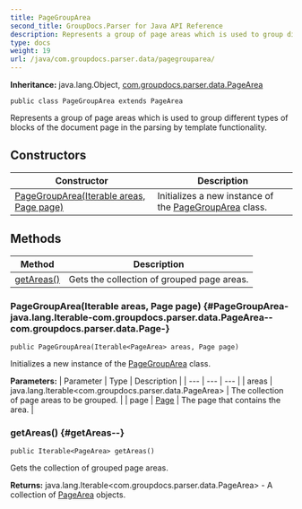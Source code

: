 ```yaml
---
title: PageGroupArea
second_title: GroupDocs.Parser for Java API Reference
description: Represents a group of page areas which is used to group different types of blocks of the document page in the parsing by template functionality.
type: docs
weight: 19
url: /java/com.groupdocs.parser.data/pagegrouparea/
---
```

**Inheritance:**
java.lang.Object, [com.groupdocs.parser.data.PageArea](../../com.groupdocs.parser.data/pagearea)
```
public class PageGroupArea extends PageArea
```

Represents a group of page areas which is used to group different types of blocks of the document page in the parsing by template functionality.
## Constructors

| Constructor | Description |
| --- | --- |
| [PageGroupArea(Iterable<PageArea> areas, Page page)](#PageGroupArea-java.lang.Iterable-com.groupdocs.parser.data.PageArea--com.groupdocs.parser.data.Page-) | Initializes a new instance of the [PageGroupArea](../../com.groupdocs.parser.data/pagegrouparea) class. |
## Methods

| Method | Description |
| --- | --- |
| [getAreas()](#getAreas--) | Gets the collection of grouped page areas. |
### PageGroupArea(Iterable<PageArea> areas, Page page) {#PageGroupArea-java.lang.Iterable-com.groupdocs.parser.data.PageArea--com.groupdocs.parser.data.Page-}
```
public PageGroupArea(Iterable<PageArea> areas, Page page)
```


Initializes a new instance of the [PageGroupArea](../../com.groupdocs.parser.data/pagegrouparea) class.

**Parameters:**
| Parameter | Type | Description |
| --- | --- | --- |
| areas | java.lang.Iterable<com.groupdocs.parser.data.PageArea> | The collection of page areas to be grouped. |
| page | [Page](../../com.groupdocs.parser.data/page) | The page that contains the area. |

### getAreas() {#getAreas--}
```
public Iterable<PageArea> getAreas()
```


Gets the collection of grouped page areas.

**Returns:**
java.lang.Iterable<com.groupdocs.parser.data.PageArea> - A collection of [PageArea](../../com.groupdocs.parser.data/pagearea) objects.
